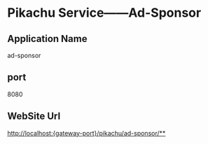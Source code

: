 # Pikachu Service——Ad-Sponsor

## Application Name

ad-sponsor

## port

8080

## WebSite Url

[http://localhost:{gateway-port}/pikachu/ad-sponsor/**](http://localhost:{gateway-port}/pikachu/ad-sponsor/**)

